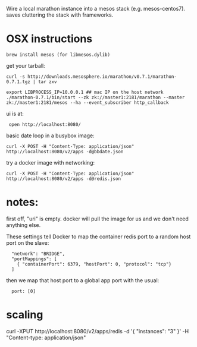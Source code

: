 Wire a local marathon instance into a mesos stack
(e.g. mesos-centos7).
saves cluttering the stack with frameworks.

OSX instructions
================

    brew install mesos (for libmesos.dylib)

get your tarball:

    curl -s http://downloads.mesosphere.io/marathon/v0.7.1/marathon-0.7.1.tgz | tar zxv

    export LIBPROCESS_IP=10.0.0.1 ## mac IP on the host network
    ./marathon-0.7.1/bin/start --zk zk://master1:2181/marathon --master zk://master1:2181/mesos --ha --event_subscriber http_callback

ui is at:

     open http://localhost:8080/

basic date loop in a busybox image:

    curl -X POST -H "Content-Type: application/json" http://localhost:8080/v2/apps -d@bbdate.json

try a docker image with networking:

    curl -X POST -H "Content-Type: application/json" http://localhost:8080/v2/apps -d@redis.json

# notes:

first off, "uri" is empty. docker will pull the image for us
and we don't need anything else.

These settings tell Docker to map the container redis port
to a random host port on the slave:

      "network": "BRIDGE",
      "portMappings": [
        { "containerPort": 6379, "hostPort": 0, "protocol": "tcp"}
      ]


then we map that host port to a global app port with the usual:

      port: [0] 

# scaling

curl -XPUT http://localhost:8080/v2/apps/redis -d '{ "instances": "3" }' -H "Content-type: application/json"

